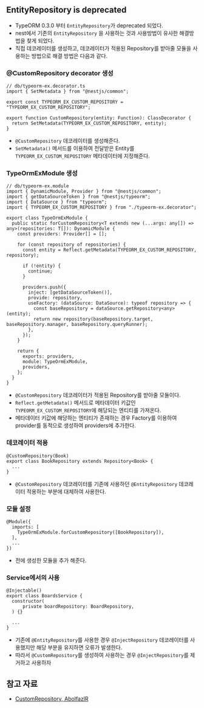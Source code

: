 ## EntityRepository is deprecated

- TypeORM 0.3.0 부터 `EntityRepository`가 deprecated 되었다.
- nest에서 기존의 `EntityRepository` 을 사용하는 것과 사용방법이 유사한 해결방법을 찾게 되었다.
- 직접 데코레이터를 생성하고, 데코레이터가 적용된 Repository를 받아줄 모듈을 사용하는 방법으로 해결 방법은 다음과 같다.

### @CustomRepository decorator 생성

```tsx
// db/typeorm-ex.decorator.ts
import { SetMetadata } from "@nestjs/common";

export const TYPEORM_EX_CUSTOM_REPOSITORY = "TYPEORM_EX_CUSTOM_REPOSITORY";

export function CustomRepository(entity: Function): ClassDecorator {
  return SetMetadata(TYPEORM_EX_CUSTOM_REPOSITORY, entity);
}
```

- `@CustomRepository` 데코레이터를 생성해준다.
- `SetMetadata()` 메서드를 이용하여 전달받은 Entity를 `TYPEORM_EX_CUSTOM_REPOSITORY` 메타데이터에 지정해준다.

### TypeOrmExModule 생성

```tsx
// db/typeorm-ex.module
import { DynamicModule, Provider } from "@nestjs/common";
import { getDataSourceToken } from "@nestjs/typeorm";
import { DataSource } from "typeorm";
import { TYPEORM_EX_CUSTOM_REPOSITORY } from "./typeorm-ex.decorator";

export class TypeOrmExModule {
  public static forCustomRepository<T extends new (...args: any[]) => any>(repositories: T[]): DynamicModule {
    const providers: Provider[] = [];

    for (const repository of repositories) {
      const entity = Reflect.getMetadata(TYPEORM_EX_CUSTOM_REPOSITORY, repository);

      if (!entity) {
        continue;
      }

      providers.push({
        inject: [getDataSourceToken()],
        provide: repository,
        useFactory: (dataSource: DataSource): typeof repository => {
          const baseRepository = dataSource.getRepository<any>(entity);
          return new repository(baseRepository.target, baseRepository.manager, baseRepository.queryRunner);
        },
      });
    }

    return {
      exports: providers,
      module: TypeOrmExModule,
      providers,
    };
  }
}
```

- `@CustomRepository` 데코레이터가 적용된 Repository를 받아줄 모듈이다.
- `Reflect.getMetadata()` 메서드로 메타데이터 키값인 `TYPEORM_EX_CUSTOM_REPOSITORY`에 해당되는 엔티티를 가져온다.
- 메타데이터 키값에 해당하는 엔티티가 존재하는 경우 Factory를 이용하여 provider를 동적으로 생성하여 providers에 추가한다.

### 데코레이터 적용

```tsx
@CustomRepository(Book)
export class BookRepository extends Repository<Book> {
  ...
}
```

- `@CustomRepository` 데코레이터를 기존에 사용하던 `@EntityRepository` 데코레이터 적용하는 부분에 대체하여 사용한다.

### 모듈 설정

```tsx
@Module({
  imports: [
    TypeOrmExModule.forCustomRepository([BookRepository]),
  ],
  ...
})
```

- 전에 생성한 모듈을 추가 해준다.

### Service에서의 사용

```tsx
@Injectable()
export class BoardsService {
  constructor(
      private boardRepository: BoardRepository,
  ) {}

  ...
}
```

- 기존에 `@EntityRepository`를 사용한 경우 `@InjectRepository` 데코레이터를 사용했지만 해당 부분을 유지하면 오류가 발생한다.
- 따라서 `@CustomRepository`를 생성하여 사용하는 경우 `@InjectRepository`를 제거하고 사용하자

## 참고 자료

- [CustomRepository, AbolfazlR](https://stackoverflow.com/questions/71557301/how-to-workraound-this-typeorm-error-entityrepository-is-deprecated-use-repo)